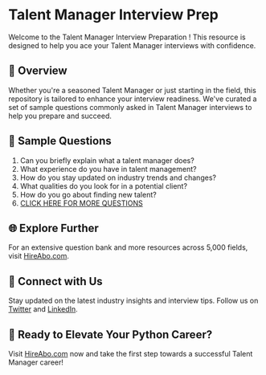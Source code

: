 # Talent Manager Interview Prep

Welcome to the Talent Manager Interview Preparation ! This resource is designed to help you ace your Talent Manager interviews with confidence.

## 🚀 Overview

Whether you're a seasoned Talent Manager or just starting in the field, this repository is tailored to enhance your interview readiness. We've curated a set of sample questions commonly asked in Talent Manager interviews to help you prepare and succeed.

## 📝 Sample Questions

1. Can you briefly explain what a talent manager does?
2. What experience do you have in talent management?
3. How do you stay updated on industry trends and changes?
4. What qualities do you look for in a potential client?
5. How do you go about finding new talent?
6. [CLICK HERE FOR MORE QUESTIONS](https://hireabo.com/job/16_0_42/Talent%20Manager)

## 🌐 Explore Further

For an extensive question bank and more resources across 5,000 fields, visit [HireAbo.com](https://www.hireabo.com).

## 📱 Connect with Us

Stay updated on the latest industry insights and interview tips. Follow us on [Twitter](https://twitter.com/hireabo) and [LinkedIn](https://www.linkedin.com/in/hire-abo-3609972a8/).

## 🚀 Ready to Elevate Your Python Career?

Visit [HireAbo.com](https://www.hireabo.com) now and take the first step towards a successful Talent Manager career!